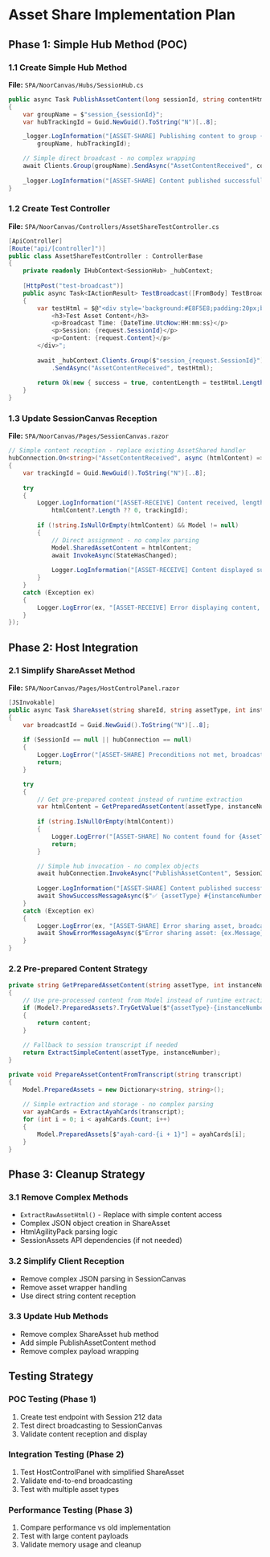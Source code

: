 # Asset Share Implementation Plan

## Phase 1: Simple Hub Method (POC)

### 1.1 Create Simple Hub Method
**File:** `SPA/NoorCanvas/Hubs/SessionHub.cs`
```csharp
public async Task PublishAssetContent(long sessionId, string contentHtml)
{
    var groupName = $"session_{sessionId}";
    var hubTrackingId = Guid.NewGuid().ToString("N")[..8];

    _logger.LogInformation("[ASSET-SHARE] Publishing content to group {GroupName}, trackingId={HubTrackingId}", 
        groupName, hubTrackingId);

    // Simple direct broadcast - no complex wrapping
    await Clients.Group(groupName).SendAsync("AssetContentReceived", contentHtml);
    
    _logger.LogInformation("[ASSET-SHARE] Content published successfully, trackingId={HubTrackingId}", hubTrackingId);
}
```

### 1.2 Create Test Controller
**File:** `SPA/NoorCanvas/Controllers/AssetShareTestController.cs`
```csharp
[ApiController]
[Route("api/[controller]")]
public class AssetShareTestController : ControllerBase
{
    private readonly IHubContext<SessionHub> _hubContext;
    
    [HttpPost("test-broadcast")]
    public async Task<IActionResult> TestBroadcast([FromBody] TestBroadcastRequest request)
    {
        var testHtml = $@"<div style='background:#E8F5E8;padding:20px;border-radius:8px;'>
            <h3>Test Asset Content</h3>
            <p>Broadcast Time: {DateTime.UtcNow:HH:mm:ss}</p>
            <p>Session: {request.SessionId}</p>
            <p>Content: {request.Content}</p>
        </div>";
        
        await _hubContext.Clients.Group($"session_{request.SessionId}")
            .SendAsync("AssetContentReceived", testHtml);
            
        return Ok(new { success = true, contentLength = testHtml.Length });
    }
}
```

### 1.3 Update SessionCanvas Reception
**File:** `SPA/NoorCanvas/Pages/SessionCanvas.razor`
```csharp
// Simple content reception - replace existing AssetShared handler
hubConnection.On<string>("AssetContentReceived", async (htmlContent) =>
{
    var trackingId = Guid.NewGuid().ToString("N")[..8];
    
    try
    {
        Logger.LogInformation("[ASSET-RECEIVE] Content received, length={Length}, trackingId={TrackingId}", 
            htmlContent?.Length ?? 0, trackingId);
        
        if (!string.IsNullOrEmpty(htmlContent) && Model != null)
        {
            // Direct assignment - no complex parsing
            Model.SharedAssetContent = htmlContent;
            await InvokeAsync(StateHasChanged);
            
            Logger.LogInformation("[ASSET-RECEIVE] Content displayed successfully, trackingId={TrackingId}", trackingId);
        }
    }
    catch (Exception ex)
    {
        Logger.LogError(ex, "[ASSET-RECEIVE] Error displaying content, trackingId={TrackingId}", trackingId);
    }
});
```

## Phase 2: Host Integration

### 2.1 Simplify ShareAsset Method
**File:** `SPA/NoorCanvas/Pages/HostControlPanel.razor`
```csharp
[JSInvokable]
public async Task ShareAsset(string shareId, string assetType, int instanceNumber)
{
    var broadcastId = Guid.NewGuid().ToString("N")[..8];
    
    if (SessionId == null || hubConnection == null)
    {
        Logger.LogError("[ASSET-SHARE] Preconditions not met, broadcastId={BroadcastId}", broadcastId);
        return;
    }

    try
    {
        // Get pre-prepared content instead of runtime extraction
        var htmlContent = GetPreparedAssetContent(assetType, instanceNumber);
        
        if (string.IsNullOrEmpty(htmlContent))
        {
            Logger.LogError("[ASSET-SHARE] No content found for {AssetType} #{InstanceNumber}", assetType, instanceNumber);
            return;
        }

        // Simple hub invocation - no complex objects
        await hubConnection.InvokeAsync("PublishAssetContent", SessionId.Value, htmlContent);
        
        Logger.LogInformation("[ASSET-SHARE] Content published successfully, broadcastId={BroadcastId}", broadcastId);
        await ShowSuccessMessageAsync($"✅ {assetType} #{instanceNumber} shared successfully!");
    }
    catch (Exception ex)
    {
        Logger.LogError(ex, "[ASSET-SHARE] Error sharing asset, broadcastId={BroadcastId}", broadcastId);
        await ShowErrorMessageAsync($"Error sharing asset: {ex.Message}");
    }
}
```

### 2.2 Pre-prepared Content Strategy
```csharp
private string GetPreparedAssetContent(string assetType, int instanceNumber)
{
    // Use pre-processed content from Model instead of runtime extraction
    if (Model?.PreparedAssets?.TryGetValue($"{assetType}-{instanceNumber}", out var content) == true)
    {
        return content;
    }
    
    // Fallback to session transcript if needed
    return ExtractSimpleContent(assetType, instanceNumber);
}

private void PrepareAssetContentFromTranscript(string transcript)
{
    Model.PreparedAssets = new Dictionary<string, string>();
    
    // Simple extraction and storage - no complex parsing
    var ayahCards = ExtractAyahCards(transcript);
    for (int i = 0; i < ayahCards.Count; i++)
    {
        Model.PreparedAssets[$"ayah-card-{i + 1}"] = ayahCards[i];
    }
}
```

## Phase 3: Cleanup Strategy

### 3.1 Remove Complex Methods
- `ExtractRawAssetHtml()` - Replace with simple content access
- Complex JSON object creation in ShareAsset
- HtmlAgilityPack parsing logic
- SessionAssets API dependencies (if not needed)

### 3.2 Simplify Client Reception
- Remove complex JSON parsing in SessionCanvas
- Remove asset wrapper handling
- Use direct string content reception

### 3.3 Update Hub Methods
- Remove complex ShareAsset hub method
- Add simple PublishAssetContent method
- Remove complex payload wrapping

## Testing Strategy

### POC Testing (Phase 1)
1. Create test endpoint with Session 212 data
2. Test direct broadcasting to SessionCanvas
3. Validate content reception and display

### Integration Testing (Phase 2)
1. Test HostControlPanel with simplified ShareAsset
2. Validate end-to-end broadcasting
3. Test with multiple asset types

### Performance Testing (Phase 3)
1. Compare performance vs old implementation
2. Test with large content payloads
3. Validate memory usage and cleanup